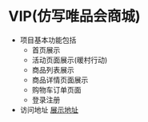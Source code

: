 # VIP(仿写唯品会商城)
- 项目基本功能包括
    - 首页展示
    - 活动页面展示(暖村行动)
    - 商品列表展示
    - 商品详情页面展示
    - 购物车订单页面
    - 登录注册
- 访问地址 [展示地址](htpps://vip-two.vercel.app)
